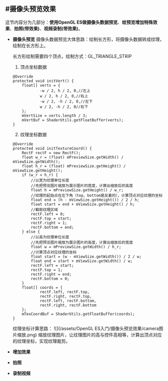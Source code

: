 #摄像头预览效果
---
这节内容分为几部分：**使用OpenGL ES做摄像头数据预览**、**给预览增加特殊效果**、**拍照(带效果)**、**视频录制(带效果)**。
* **摄像头预览**
    摄像头数据预览大体思路：绘制长方形，将摄像头数据转成纹理，绘制在长方形上。
    
    长方形绘制需要四个顶点，绘制方式：GL_TRIANGLE_STRIP
    1. 顶点坐标数据
    ```
    @Override
    protected void initVert() {
        float[] verts = {
                -w / 2, h / 2, 0,//左上
                w / 2, h / 2, 0,//右上
                -w / 2, -h / 2, 0,//左下
                w / 2, -h / 2, 0//右下
        };
        mVertSize = verts.length / 3;
        mVertBuf = ShaderUtils.getFloatBuffer(verts);
    }
    ```
    2. 纹理坐标数据
    ```
    @Override
    protected void initTextureCoord() {
        RectF rectF = new RectF();
        float w_r = (float) mPreviewSize.getWidth() / mViewSize.getWidth();
        float h_r = (float) mPreviewSize.getHeight() / mViewSize.getHeight();
        if (w_r < h_r) {
            //以宽为纹理单位长度
            //先把预览图片缩放为展示图片的宽度，计算出缩放后的高度
            float h = mPreviewSize.getHeight() / w_r;
            //纹理的起始点在左下角（top、bottom是反着的），计算顶点对应纹理的坐标
            float end = (h - mViewSize.getHeight()) / 2 / h;
            float start = end + mViewSize.getHeight() / h;
            //截取纹理区域
            rectF.left = 0;
            rectF.top = start;
            rectF.right = 1;
            rectF.bottom = end;
        } else {
            //以高为纹理单位长度
            //先把预览图片缩放为展示图片的高度，计算出缩放后的宽度
            float w = mPreviewSize.getWidth() / h_r;
            //计算顶点对应纹理的坐标
            float start = (w - mViewSize.getWidth()) / 2 / w;
            float end = start + mViewSize.getWidth() / w;
            rectF.left = start;
            rectF.top = 1;
            rectF.right = end;
            rectF.bottom = 0;
        }
        float[] coords = {
                rectF.left, rectF.top,
                rectF.right, rectF.top,
                rectF.left, rectF.bottom,
                rectF.right, rectF.bottom
        };
        mTexCoordBuf = ShaderUtils.getFloatBuffer(coords);
    }
    ```    
    纹理坐标计算思路：
    ![](/assets/OpenGL ES入门/摄像头预览效果/camera图片缩放.png)
    缩放纹理图片，让纹理图片的高与控件高相等，计算出顶点对应的纹理坐标，实现纹理裁剪。
* **增加效果**

* **拍照**

* **录制视频**

